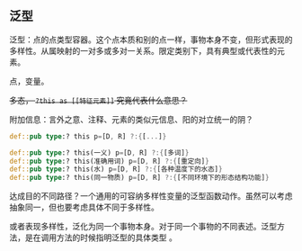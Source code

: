 ## 泛型

泛型：点的点类型容器。这个点本质和别的点一样，事物本身不变，但形式表现的多样性。从属映射的一对多或多对一关系。限定类别下，具有典型或代表性的元素。

点，变量。

~~多态， `?this as [[特征元素]]` 究竟代表什么意思？~~

附加信息：言外之意、注释、元素的类似元信息、阳的对立统一的阴？

```rs
def::pub type:? this p=[D, R] ?:{[...]}
```

```rs
def::pub type:? this(一义) p=[D, R] ?:{[多词]}
def::pub type:? this(准确用词) p=[D, R] ?:{[重定向]}
def::pub type:? this(水) p=[D, R] ?:{[各种温度下的水态]}
def::pub type:? this(同一物质) p=[D, R] ?:{[不同环境下的形态结构功能]}
```

达成目的不同路径？一个通用的可容纳多样性变量的泛型函数动作。虽然可以考虑抽象同一，但也要考虑具体不同于多样性。

或者表现多样性，泛化为同一个事物本身。对于同一个事物的不同表述。泛型方法，是在调用方法的时候指明泛型的具体类型 。